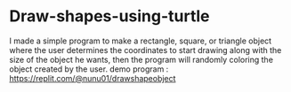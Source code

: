 # Draw-shapes-using-turtle
I made a simple program to make a rectangle, square, or triangle object where the user determines the coordinates to start drawing along with the size of the object he wants, 
then the program will randomly coloring the object created by the user. demo program : https://replit.com/@nunu01/drawshapeobject
